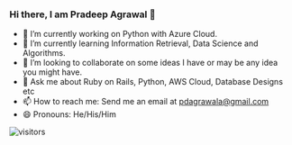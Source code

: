 ### Hi there, I am Pradeep Agrawal 👋

- 🔭 I’m currently working on Python with Azure Cloud.
- 🌱 I’m currently learning Information Retrieval, Data Science and Algorithms.
- 👯 I’m looking to collaborate on some ideas I have or may be any idea you might have.
- 💬 Ask me about Ruby on Rails, Python, AWS Cloud, Database Designs etc
- 📫 How to reach me: Send me an email at pdagrawala@gmail.com
- 😄 Pronouns: He/His/Him

![visitors](https://visitor-badge.glitch.me/badge?page_id=pdagrawal.${your.repo.id})
